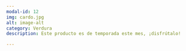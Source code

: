 ```yaml
---
modal-id: 12
img: cardo.jpg
alt: image-alt
category: Verdura
description: Este producto es de temporada este mes, ¡disfrútalo!

---
```

